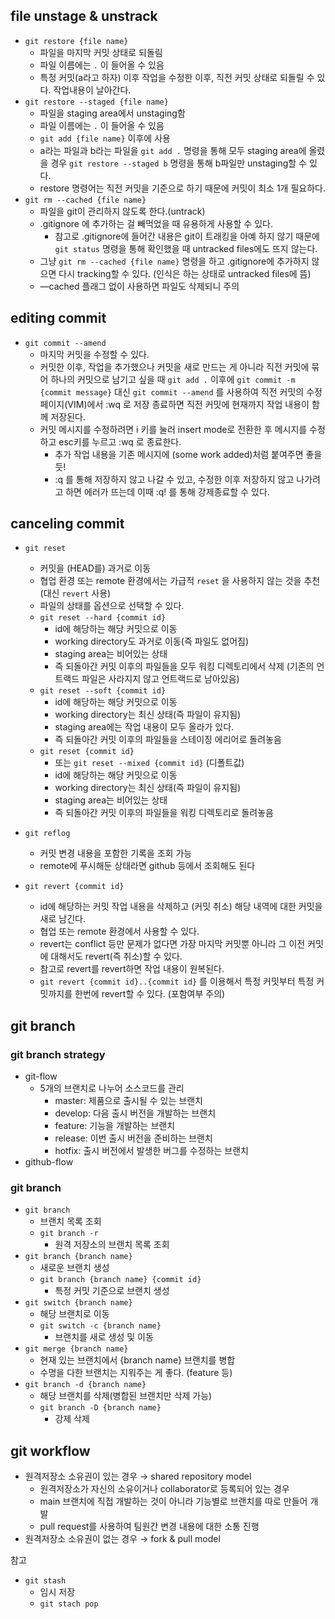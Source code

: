 ## file unstage & unstrack

- `git restore {file name}`
  - 파일을 마지막 커밋 상태로 되돌림
  - 파일 이름에는 `.` 이 들어올 수 있음
  - 특정 커밋(a라고 하자) 이후 작업을 수정한 이후, 직전 커밋 상태로 되돌릴 수 있다. 작업내용이 날아간다.
- `git restore --staged {file name}`
  - 파일을 staging area에서 unstaging함
  - 파일 이름에는 `.` 이 들어올 수 있음
  - `git add {file name}` 이후에 사용
  - a라는 파일과 b라는 파일을 `git add .` 명령을 통해 모두 staging area에 올렸을 경우 `git restore --staged b` 명령을 통해 b파일만 unstaging할 수 있다.
  - restore 명령어는 직전 커밋을 기준으로 하기 때문에 커밋이 최소 1개 필요하다.
- `git rm --cached {file name}`
  - 파일을 git이 관리하지 않도록 한다.(untrack)
  - .gitignore 에 추가하는 걸 빼먹었을 때 유용하게 사용할 수 있다.
    - 참고로 .gitignore에 들어간 내용은 git이 트래킹을 아예 하지 않기 때문에 `git status` 명령을 통해 확인했을 때 untracked files에도 뜨지 않는다.
  - 그냥 `git rm --cached {file name}` 명령을 하고 .gitignore에 추가하지 않으면 다시 tracking할 수 있다. (인식은 하는 상태로 untracked files에 뜸)
  - —cached 플래그 없이 사용하면 파일도 삭제되니 주의

## editing commit

- `git commit --amend`
  - 마지막 커밋을 수정할 수 있다.
  - 커밋한 이후, 작업을 추가했으나 커밋을 새로 만드는 게 아니라 직전 커밋에 묶어 하나의 커밋으로 남기고 싶을 때 `git add .` 이후에 `git commit -m {commit message}` 대신 `git commit --amend` 를 사용하여 직전 커밋의 수정페이지(VIM)에서 :wq 로 저장 종료하면 직전 커밋에 현재까지 작업 내용이 함께 저장된다.
  - 커밋 메시지를 수정하려면 i 키를 눌러 insert mode로 전환한 후 메시지를 수정하고 esc키를 누르고 :wq 로 종료한다.
    - 추가 작업 내용을 기존 메시지에 (some work added)처럼 붙여주면 좋을듯!
    - :q 를 통해 저장하지 않고 나갈 수 있고, 수정한 이후 저장하지 않고 나가려고 하면 에러가 뜨는데 이때 :q! 를 통해 강제종료할 수 있다.

## canceling commit

- `git reset`

  - 커밋을 (HEAD를) 과거로 이동
  - 협업 환경 또는 remote 환경에서는 가급적 `reset` 을 사용하지 않는 것을 추천 (대신 `revert` 사용)
  - 파일의 상태를 옵션으로 선택할 수 있다.
  - `git reset --hard {commit id}`
    - id에 해당하는 해당 커밋으로 이동
    - working directory도 과거로 이동(즉 파일도 없어짐)
    - staging area는 비어있는 상태
    - 즉 되돌아간 커밋 이후의 파일들을 모두 워킹 디렉토리에서 삭제 (기존의 언트랙드 파일은 사라지지 않고 언트랙드로 남아있음)
  - `git reset --soft {commit id}`
    - id에 해당하는 해당 커밋으로 이동
    - working directory는 최신 상태(즉 파일이 유지됨)
    - staging area에는 작업 내용이 모두 올라가 있다.
    - 즉 되돌아간 커밋 이후의 파일들을 스테이징 에리어로 돌려놓음
  - `git reset {commit id}`
    - 또는 `git reset --mixed {commit id}` (디폴트값)
    - id에 해당하는 해당 커밋으로 이동
    - working directory는 최신 상태(즉 파일이 유지됨)
    - staging area는 비어있는 상태
    - 즉 되돌아간 커밋 이후의 파일들을 워킹 디렉토리로 돌려놓음

- `git reflog`

  - 커밋 변경 내용을 포함한 기록을 조회 가능
  - remote에 푸시해둔 상태라면 github 등에서 조회해도 된다

- `git revert {commit id}`
  - id에 해당하는 커밋 작업 내용을 삭제하고 (커밋 취소) 해당 내역에 대한 커밋을 새로 남긴다.
  - 협업 또는 remote 환경에서 사용할 수 있다.
  - revert는 conflict 등만 문제가 없다면 가장 마지막 커밋뿐 아니라 그 이전 커밋에 대해서도 revert(즉 취소)할 수 있다.
  - 참고로 revert를 revert하면 작업 내용이 원복된다.
  - `git revert {commit id}..{commit id}` 를 이용해서 특정 커밋부터 특정 커밋까지를 한번에 revert할 수 있다. (포함여부 주의)

## git branch

### git branch strategy

- git-flow
  - 5개의 브랜치로 나누어 소스코드를 관리
    - master: 제품으로 출시될 수 있는 브랜치
    - develop: 다음 출시 버전을 개발하는 브랜치
    - feature: 기능을 개발하는 브랜치
    - release: 이번 출시 버전을 준비하는 브랜치
    - hotfix: 출시 버전에서 발생한 버그를 수정하는 브랜치
- github-flow

### git branch

- `git branch`
  - 브랜치 목록 조회
  - `git branch -r`
    - 원격 저장소의 브랜치 목록 조회
- `git branch {branch name}`
  - 새로운 브랜치 생성
  - `git branch {branch name} {commit id}`
    - 특정 커밋 기준으로 브랜치 생성
- `git switch {branch name}`
  - 해당 브랜치로 이동
  - `git switch -c {branch name}`
    - 브랜치를 새로 생성 및 이동
- `git merge {branch name}`
  - 현재 있는 브랜치에서 {branch name} 브랜치를 병합
  - 수명을 다한 브랜치는 지워주는 게 좋다. (feature 등)
- `git branch -d {branch name}`
  - 해당 브랜치를 삭제(병합된 브랜치만 삭제 가능)
  - `git branch -D {branch name}`
    - 강제 삭제

## git workflow

- 원격저장소 소유권이 있는 경우 → shared repository model
  - 원격저장소가 자신의 소유이거나 collaborator로 등록되어 있는 경우
  - main 브랜치에 직접 개발하는 것이 아니라 기능별로 브랜치를 따로 만들어 개발
  - pull request를 사용하여 팀원간 변경 내용에 대한 소통 진행
- 원격저장소 소유권이 없는 경우 → fork & pull model

참고

- `git stash`
  - 임시 저장
  - `git stach pop`
